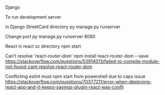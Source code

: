 Django

To run development server

in Django StreetCard directory
    py manage.py runserver

Change port
    py manage.py runserver 8080

React
in react sc directory
    npm start

Can't resolve 'react-router-dom'
npm install react-router-dom --save
https://stackoverflow.com/questions/53914013/failed-to-compile-module-not-found-cant-resolve-react-router-dom

Conflicting eslint
must npm start from powershell due to caps issue
https://stackoverflow.com/questions/70377211/error-when-deploying-react-app-and-it-keeps-sayings-plugin-react-was-confli